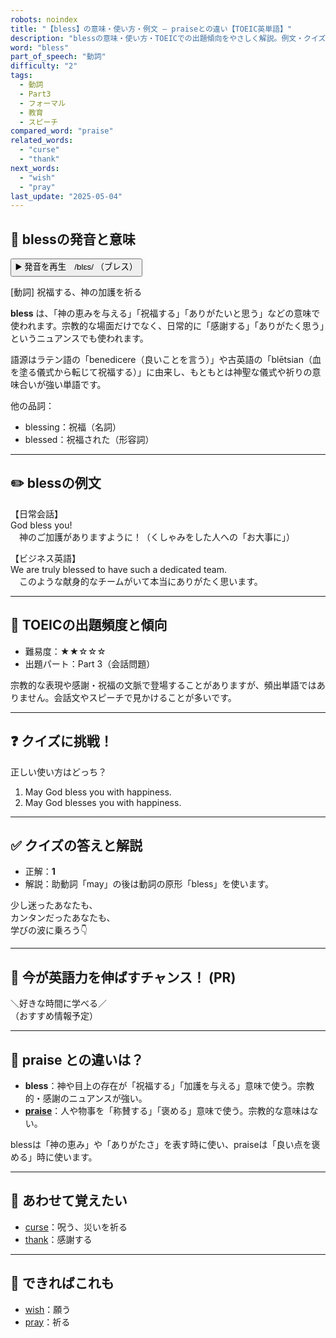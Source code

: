 ```yaml
---
robots: noindex
title: "【bless】の意味・使い方・例文 ― praiseとの違い【TOEIC英単語】"
description: "blessの意味・使い方・TOEICでの出題傾向をやさしく解説。例文・クイズ付きでpraiseとの違いもわかりやすく学べます。"
word: "bless"
part_of_speech: "動詞"
difficulty: "2"
tags:
  - 動詞
  - Part3
  - フォーマル
  - 教育
  - スピーチ
compared_word: "praise"
related_words:
  - "curse"
  - "thank"
next_words:
  - "wish"
  - "pray"
last_update: "2025-05-04"
---
```


## 🔰 blessの発音と意味

<button class="play-audio" onclick="playTTS('bless')">
  <span class="play-audio-main">
    ▶️ 発音を再生　/blɛs/
  </span>
  <span class="play-audio-sub">
    （ブレス）
  </span>
</button>

[動詞] 祝福する、神の加護を祈る

**bless** は、「神の恵みを与える」「祝福する」「ありがたいと思う」などの意味で使われます。宗教的な場面だけでなく、日常的に「感謝する」「ありがたく思う」というニュアンスでも使われます。

語源はラテン語の「benedicere（良いことを言う）」や古英語の「blētsian（血を塗る儀式から転じて祝福する）」に由来し、もともとは神聖な儀式や祈りの意味合いが強い単語です。

他の品詞：  
- blessing：祝福（名詞）
- blessed：祝福された（形容詞）

---

## ✏️ blessの例文

【日常会話】  
God bless you!  
　神のご加護がありますように！（くしゃみをした人への「お大事に」）

【ビジネス英語】  
We are truly blessed to have such a dedicated team.  
　このような献身的なチームがいて本当にありがたく思います。

---

## 🎯 TOEICの出題頻度と傾向

- 難易度：★★☆☆☆
- 出題パート：Part 3（会話問題）

宗教的な表現や感謝・祝福の文脈で登場することがありますが、頻出単語ではありません。会話文やスピーチで見かけることが多いです。

---

## ❓ クイズに挑戦！

正しい使い方はどっち？

1. May God bless you with happiness.  
2. May God blesses you with happiness.

---

## ✅ クイズの答えと解説

- 正解：**1**
- 解説：助動詞「may」の後は動詞の原形「bless」を使います。

少し迷ったあなたも、  
カンタンだったあなたも、  
学びの波に乗ろう👇️

---

## 🚀 今が英語力を伸ばすチャンス！ (PR)

<div class="info-center">
＼好きな時間に学べる／<br>  
（おすすめ情報予定）
</div>

---

## 🤔  praise との違いは？

- **bless**：神や目上の存在が「祝福する」「加護を与える」意味で使う。宗教的・感謝のニュアンスが強い。
- **[praise](/word/praise)**：人や物事を「称賛する」「褒める」意味で使う。宗教的な意味はない。

blessは「神の恵み」や「ありがたさ」を表す時に使い、praiseは「良い点を褒める」時に使います。

---

## 🧩 あわせて覚えたい

- [curse](/word/curse)：呪う、災いを祈る
- [thank](/word/thank)：感謝する

---

## 📖 できればこれも

- [wish](/word/wish)：願う
- [pray](/word/pray)：祈る

<!-- cvid: aid01_bid36 -->
